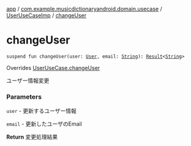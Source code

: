 [app](../../index.md) / [com.example.musicdictionaryandroid.domain.usecase](../index.md) / [UserUseCaseImp](index.md) / [changeUser](./change-user.md)

# changeUser

`suspend fun changeUser(user: `[`User`](../../com.example.musicdictionaryandroid.domain.model.entity/-user/index.md)`, email: `[`String`](https://kotlinlang.org/api/latest/jvm/stdlib/kotlin/-string/index.html)`): `[`Result`](../../com.example.musicdictionaryandroid.domain.model.value/-result/index.md)`<`[`String`](https://kotlinlang.org/api/latest/jvm/stdlib/kotlin/-string/index.html)`>`

Overrides [UserUseCase.changeUser](../-user-use-case/change-user.md)

ユーザー情報変更

### Parameters

`user` - 更新するユーザー情報

`email` - 更新したユーザのEmail

**Return**
変更処理結果

